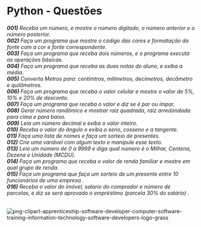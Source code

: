 # Python - Questões

<h6>
<b>001)</b> Receba um número, e mostre o número digitado, o número anterior e o número posterior.<br>
<b>002)</b> Faça um programa que mostre o código das cores e formatação da fonte com a cor e fonte correspondente.<br>
<b>003)</b> Faça um programa que receba dois números, e o programa executa as operações básicas.<br>
<b>004)</b> Faça um programa que receba as duas notas do aluno, e exiba a média.<br>
<b>005)</b> Converta Metros para: centímtros, milímetros,  decímetros, decâmetro e quilômetros.<br>
<b>006)</b> Faça um programa que receba o valor celular e mostre o valor de 5%, 10% e 20% de desconto.<br>
<b>007)</b> Faça um programa que receba o valor e diz se é par ou ímpar.<br>
<b>008)</b> Gerar número randômico e mostrar raiz quadrada, raiz arredondada para cima e para baixo.<br>
<b>009)</b> Leia um número decimal e exiba o valor inteiro.<br>
<b>010)</b> Receba o valor do ângulo e exiba o seno, cosseno e a tangente.<br>
<b>011)</b> Faça uma lista de nomes e faça um sorteio de presentes.<br>
<b>012)</b> Crie uma variável com algum texto e manipule esse texto.<br>
<b>013)</b> Leia um número de 0 a 9999 e diga qual número é o Milhar, Centena, Dezena e Unidade (MCDU).<br>
<b>014)</b> Faça um programa que receba o valor de renda familiar e mostre em qual grupo de renda.<br>
<b>015)</b> Faça um programa que faça um sorteio de um presente entre 10 funcionários de uma empresa .<br>
<b>016)</b> Receba o valor do imóvel, salario do comprador e número de parcelas, e diz se será aprovado o empréstimo (parcela 30% do salário) .<br>
  </h6>



![png-clipart-apprenticeship-software-developer-computer-software-training-information-technology-software-developers-logo-grass](https://user-images.githubusercontent.com/22967736/117756689-055cbe00-b1f5-11eb-86ed-88e5faf7ed21.png)



